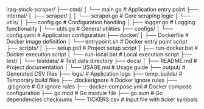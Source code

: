 iraq-stock-scraper/
├── cmd/
│   └── main.go                 # Application entry point
├── internal/
│   ├── scraper/
│   │   └── scraper.go         # Core scraping logic
│   └── utils/
│       ├── config.go          # Configuration handling
│       ├── logger.go          # Logging functionality
│       └── utils.go           # General utilities
├── configs/
│   └── config.yaml            # Application configuration
├── docker/
│   ├── Dockerfile            # Docker image definition
│   └── entrypoint.sh         # Docker entry point script
├── scripts/
│   ├── setup.ps1             # Project setup script
│   ├── run-docker.bat        # Docker execution script
│   └── run-local.bat         # Local execution script
├── test/
│   └── testdata/            # Test data directory
├── docs/
│   ├── README.md            # Project documentation
│   └── USAGE.md            # Usage guide
├── output/                  # Generated CSV files
├── logs/                   # Application logs
├── temp_builds/           # Temporary build files
├── .dockerignore         # Docker ignore rules
├── .gitignore           # Git ignore rules
├── docker-compose.yml   # Docker compose configuration
├── go.mod              # Go module file
├── go.sum             # Go dependencies checksums
└── TICKERS.csv        # Input file with ticker symbols 